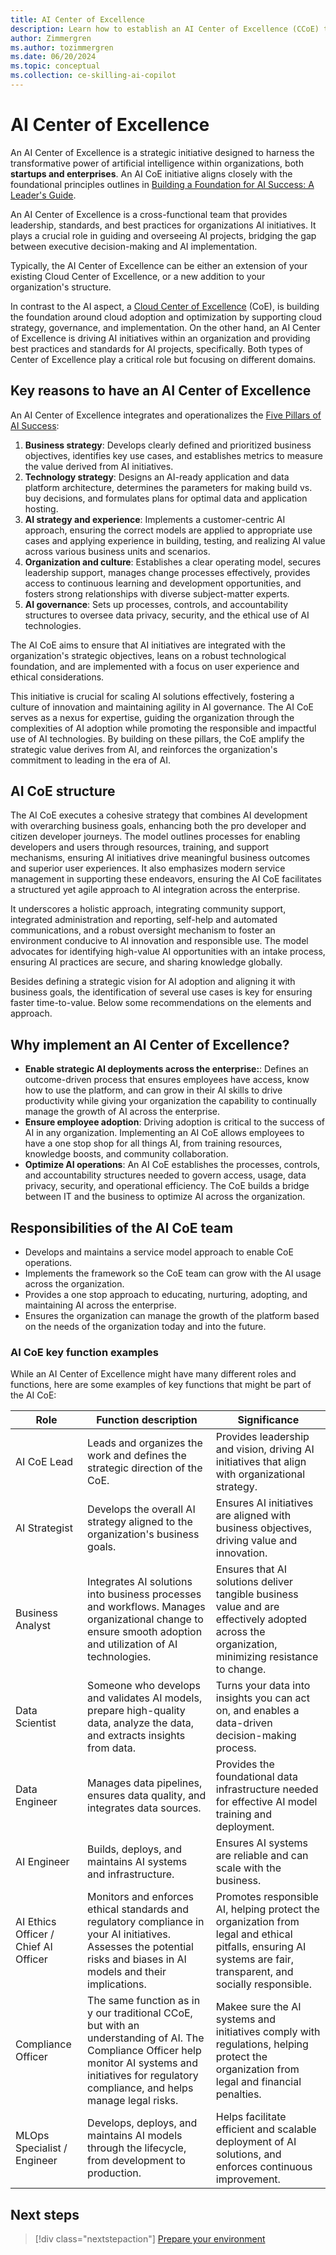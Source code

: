 ```yaml
---
title: AI Center of Excellence
description: Learn how to establish an AI Center of Excellence (CCoE) to drive AI adoption on Azure in your organization.
author: Zimmergren
ms.author: tozimmergren
ms.date: 06/20/2024
ms.topic: conceptual
ms.collection: ce-skilling-ai-copilot
---
```


# AI Center of Excellence

An AI Center of Excellence is a strategic initiative designed to harness the transformative power of artificial intelligence within organizations, both **startups and enterprises**. An AI CoE initiative aligns closely with the foundational principles outlines in [Building a Foundation for AI Success: A Leader's Guide](https://info.microsoft.com/ww-landing-building-a-foundation-for-ai-success.html).

An AI Center of Excellence is a cross-functional team that provides leadership, standards, and best practices for organizations AI initiatives. It plays a crucial role in guiding and overseeing AI projects, bridging the gap between executive decision-making and AI implementation.

Typically, the AI Center of Excellence can be either an extension of your existing Cloud Center of Excellence, or a new addition to your organization's structure.

In contrast to the AI aspect, a [Cloud Center of Excellence](/azure/cloud-adoption-framework/organize/cloud-center-of-excellence) (CoE), is building the foundation around cloud adoption and optimization by supporting cloud strategy, governance, and implementation. On the other hand, an AI Center of Excellence is driving AI initiatives within an organization and providing best practices and standards for AI projects, specifically. Both types of Center of Excellence play a critical role but focusing on different domains.

## Key reasons to have an AI Center of Excellence

An AI Center of Excellence integrates and operationalizes the [Five Pillars of AI Success](https://info.microsoft.com/ww-landing-building-a-foundation-for-ai-success.html):

1. **Business strategy**: Develops clearly defined and prioritized business objectives, identifies key use cases, and establishes metrics to measure the value derived from AI initiatives.
1. **Technology strategy**: Designs an AI-ready application and data platform architecture, determines the parameters for making build vs. buy decisions, and formulates plans for optimal data and application hosting.
1. **AI strategy and experience**: Implements a customer-centric AI approach, ensuring the correct models are applied to appropriate use cases and applying experience in building, testing, and realizing AI value across various business units and scenarios.
1. **Organization and culture**: Establishes a clear operating model, secures leadership support, manages change processes effectively, provides access to continuous learning and development opportunities, and fosters strong relationships with diverse subject-matter experts.
1. **AI governance**: Sets up processes, controls, and accountability structures to oversee data privacy, security, and the ethical use of AI technologies.

The AI CoE aims to ensure that AI initiatives are integrated with the organization's strategic objectives, leans on a robust technological foundation, and are implemented with a focus on user experience and ethical considerations.

This initiative is crucial for scaling AI solutions effectively, fostering a culture of innovation and maintaining agility in AI governance. The AI CoE serves as a nexus for expertise, guiding the organization through the complexities of AI adoption while promoting the responsible and impactful use of AI technologies. By building on these pillars, the CoE amplify the strategic value derives from AI, and reinforces the organization's commitment to leading in the era of AI.

## AI CoE structure

The AI CoE executes a cohesive strategy that combines AI development with overarching business goals, enhancing both the pro developer and citizen developer journeys. The model outlines processes for enabling developers and users through resources, training, and support mechanisms, ensuring AI initiatives drive meaningful business outcomes and superior user experiences. It also emphasizes modern service management in supporting these endeavors, ensuring the AI CoE facilitates a structured yet agile approach to AI integration across the enterprise.

It underscores a holistic approach, integrating community support, integrated administration and reporting, self-help and automated communications, and a robust oversight mechanism to foster an environment conducive to AI innovation and responsible use. The model advocates for identifying high-value AI opportunities with an intake process, ensuring AI practices are secure, and sharing knowledge globally.

Besides defining a strategic vision for AI adoption and aligning it with business goals, the identification of several use cases is key for ensuring faster time-to-value. Below some recommendations on the elements and approach.

## Why implement an AI Center of Excellence?

- **Enable strategic AI deployments across the enterprise:**: Defines an outcome-driven process that ensures employees have access, know how to use the platform, and can grow in their AI skills to drive productivity while giving your organization the capability to continually manage the growth of AI across the enterprise.
- **Ensure employee adoption**: Driving adoption is critical to the success of AI in any organization. Implementing an AI CoE allows employees to have a one stop shop for all things AI, from training resources, knowledge boosts, and community collaboration.
- **Optimize AI operations**: An AI CoE establishes the processes, controls, and accountability structures needed to govern access, usage, data privacy, security, and operational efficiency. The CoE builds a bridge between IT and the business to optimize AI across the organization.

## Responsibilities of the AI CoE team

- Develops and maintains a service model approach to enable CoE operations.
- Implements the framework so the CoE team can grow with the AI usage across the organization.
- Provides a one stop approach to educating, nurturing, adopting, and maintaining AI across the enterprise.
- Ensures the organization can manage the growth of the platform based on the needs of the organization today and into the future.

### AI CoE key function examples

While an AI Center of Excellence might have many different roles and functions, here are some examples of key functions that might be part of the AI CoE:

|Role|Function description|Significance|
|---|---|---|
| AI CoE Lead | Leads and organizes the work and defines the strategic direction of the CoE. | Provides leadership and vision, driving AI initiatives that align with organizational strategy.     |
| AI Strategist | Develops the overall AI strategy aligned to the organization's business goals. | Ensures AI initiatives are aligned with business objectives, driving value and innovation. |
| Business Analyst | Integrates AI solutions into business processes and workflows. Manages organizational change to ensure smooth adoption and utilization of AI technologies. | Ensures that AI solutions deliver tangible business value and are effectively adopted across the organization, minimizing resistance to change. |
| Data Scientist | Someone who develops and validates AI models, prepare high-quality data, analyze the data, and extracts insights from data. | Turns your data into insights you can act on, and enables a data-driven decision-making process. |
| Data Engineer | Manages data pipelines, ensures data quality, and integrates data sources. | Provides the foundational data infrastructure needed for effective AI model training and deployment. |
| AI Engineer | Builds, deploys, and maintains AI systems and infrastructure. | Ensures AI systems are reliable and can scale with the business. |
| AI Ethics Officer / Chief AI Officer | Monitors and enforces ethical standards and regulatory compliance in your AI initiatives. Assesses the potential risks and biases in AI models and their implications. | Promotes responsible AI, helping protect the organization from legal and ethical pitfalls, ensuring AI systems are fair, transparent, and socially responsible. |
| Compliance Officer | The same function as in y our traditional CCoE, but with an understanding of AI. The Compliance Officer help monitor AI systems and initiatives for regulatory compliance, and helps manage legal risks. | Makee sure the AI systems and initiatives comply with regulations, helping protect the organization from legal and financial penalties. |
| MLOps Specialist / Engineer | Develops, deploys, and maintains AI models through the lifecycle, from development to production. | Helps facilitate efficient and scalable deployment of AI solutions, and enforces continuous improvement. |

## Next steps

> [!div class="nextstepaction"]
> [Prepare your environment](./ready.md)
